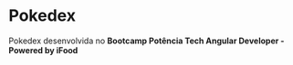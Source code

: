 # Pokedex 

Pokedex desenvolvida no **Bootcamp Potência Tech Angular Developer - Powered by iFood**
